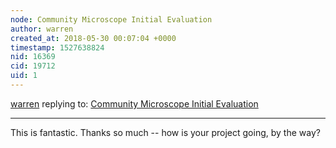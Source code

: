 ```yaml
---
node: Community Microscope Initial Evaluation
author: warren
created_at: 2018-05-30 00:07:04 +0000
timestamp: 1527638824
nid: 16369
cid: 19712
uid: 1
---
```




[warren](../profile/warren) replying to: [Community Microscope Initial Evaluation](../notes/MaggPi/05-21-2018/community-microscope-resolution-test)

----
This is fantastic. Thanks so much -- how is your project going, by the way? 